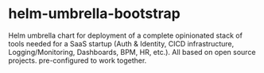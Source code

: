 # helm-umbrella-bootstrap
Helm umbrella chart for deployment of a complete opinionated stack of tools needed for a SaaS startup (Auth &amp; Identity, CICD infrastructure, Logging/Monitoring, Dashboards, BPM, HR, etc.). All based on open source projects. pre-configured to work together.
